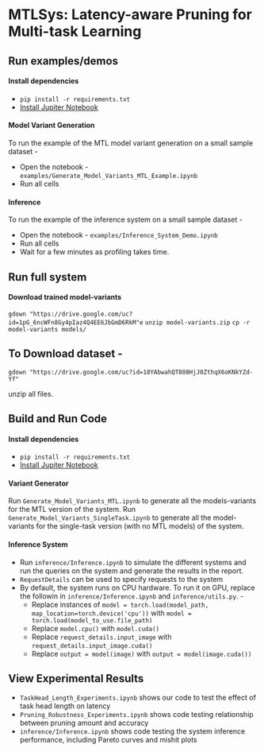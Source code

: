 # MTLSys: Latency-aware Pruning for Multi-task Learning

## Run examples/demos
#### Install dependencies

* `pip install -r requirements.txt`
* [Install Jupiter Notebook](https://jupyter.org/install)

#### Model Variant Generation
To run the example of the MTL model variant generation on a small sample dataset - 
* Open the notebook - `examples/Generate_Model_Variants_MTL_Example.ipynb`
* Run all cells

#### Inference
To run the example of the inference system on a small sample dataset - 
* Open the notebook - `examples/Inference_System_Demo.ipynb`
* Run all cells
* Wait for a few minutes as profiling takes time.


## Run full system
#### Download trained model-variants

`gdown "https://drive.google.com/uc?id=1pG_6ncWFn8Gy4pIaz4Q4EE6JbGmD6RkM"e`
`unzip model-variants.zip`
`cp -r model-variants models/`


## To Download dataset - 

`gdown "https://drive.google.com/uc?id=18YAbwahQT808HjJ0ZthqX6oKNkYZd-Yf"`

unzip all files.


## Build and Run Code

#### Install dependencies

* `pip install -r requirements.txt`
* [Install Jupiter Notebook](https://jupyter.org/install)


#### Variant Generator

Run `Generate_Model_Variants_MTL.ipynb` to generate all the models-variants for the MTL version of the system.
Run `Generate_Model_Variants_SingleTask.ipynb` to generate all the model-variants for the single-task version (with no MTL models) of the system.

#### Inference System

* Run `inference/Inference.ipynb` to simulate the different systems and run the queries on the system and generate the results in the report.
* `RequestDetails` can be used to specify requests to the system
* By default, the system runs on CPU hardware. To run it on GPU, replace the followin in `inference/Inference.ipynb` and `inference/utils.py`. - 
	* Replace instances of `model = torch.load(model_path, map_location=torch.device('cpu'))` with `model = torch.load(model_to_use.file_path)` 
	* Replace `model.cpu()` with `model.cuda()`
	* Replace `request_details.input_image` with `request_details.input_image.cuda()`
	* Replace `output = model(image)` with `output = model(image.cuda())`

## View Experimental Results
* `TaskHead_Length_Experiments.ipynb` shows our code to test the effect of task head length on latency
* `Pruning_Robustness_Experiments.ipynb` shows code testing relationship between pruning amount and accuracy
* `inference/Inference.ipynb` shows code testing the system inference performance, including Pareto curves and mishit plots